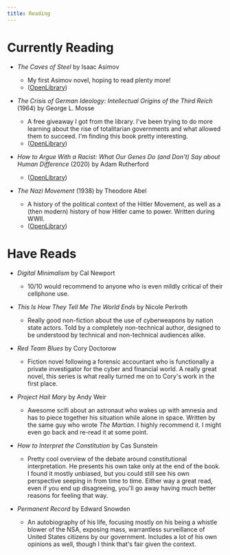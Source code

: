 ```yaml
---
title: Reading
---
```

# Currently Reading

- _The Caves of Steel_ by Isaac Asimov 
    + My first Asimov novel, hoping to read plenty more!
	+ ([OpenLibrary](https://openlibrary.org/books/OL10684706M/The_Caves_of_Steel))

- _The Crisis of German Ideology: Intellectual Origins of the Third Reich_ (1964) by George L. Mosse
    + A free giveaway I got from the library. I've been trying to do more learning about the rise of totalitarian governments and what allowed them to succeed. I'm finding this book pretty interesting.
	+ ([OpenLibrary](https://openlibrary.org/books/OL4119526M/The_crisis_of_German_ideology))

- _How to Argue With a Racist: What Our Genes Do (and Don't) Say about Human Difference_ (2020) by Adam Rutherford
	+ ([OpenLibrary](https://openlibrary.org/books/OL28195872M/How_to_Argue_With_a_Racist))

- _The Nazi Movement_ (1938) by Theodore Abel
    + A history of the political context of the Hitler Movement, as well as a (then modern) history of how Hitler came to power. Written during WWII.
	+ ([OpenLibrary](https://openlibrary.org/books/OL42887763M/The_Nazi_movement))

# Have Reads

- _Digital Minimalism_ by Cal Newport
    + 10/10 would recommend to anyone who is even mildly critical of their cellphone use.

- _This Is How They Tell Me The World Ends_ by Nicole Perlroth
    + Really good non-fiction about the use of cyberweapons by nation state actors. Told by a completely non-technical author, designed to be understood by technical and non-technical audiences alike.

- _Red Team Blues_ by Cory Doctorow
    + Fiction novel following a forensic accountant who is functionally a private investigator for the cyber and financial world. A really great novel, this series is what really turned me on to Cory's work in the first place.

- _Project Hail Mary_ by Andy Weir
    + Awesome scifi about an astronaut who wakes up with amnesia and has to piece together his situation while alone in space. Written by the same guy who wrote _The Martian_. I highly recommend it. I might even go back and re-read it at some point.

- _How to Interpret the Constitution_ by Cas Sunstein
    + Pretty cool overview of the debate around constitutional interpretation. He presents his own take only at the end of the book. I found it mostly unbiased, but you could still see his own perspective seeping in from time to time. Either way a great read, even if you end up disagreeing, you'll go away having much better reasons for feeling that way.

- _Permanent Record_ by Edward Snowden
    + An autobiography of his life, focusing mostly on his being a whistle blower of the NSA, exposing mass, warrantless surveillance of United States citizens by our government. Includes a lot of his own opinions as well, though I think that's fair given the context.
